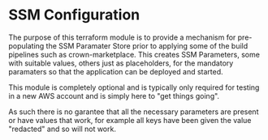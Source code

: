 # SSM Configuration

The purpose of this terraform module is to provide a mechanism for pre-populating the SSM Paramater Store prior to applying some of the build pipelines such as crown-marketplace. This creates SSM Parameters, some with suitable values, others just as placeholders, for the mandatory paramaters so that the application can be deployed and started.

This module is completely optional and is typically only required for testing in a new AWS account and is simply here to "get things going".

As such there is no garantee that all the necessary parameters are present or have values that work, for example all keys have been given the value "redacted" and so will not work.
